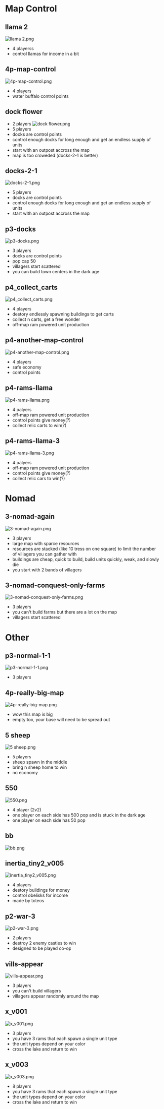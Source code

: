 # Map Control #
## llama 2 ##
![llama 2.png](llama-2.png)
- 4 playerss
- control llamas for income in a bit
## 4p-map-control ##
![4p-map-control.png](4p-map-control.png)
- 4 players
- water buffalo control points
## dock flower ##
- 2 players
![dock flower.png](dock-flower.png)
- 5 players
- docks are control points
- control enough docks for long enough and get an endless supply of units
- start with an outpost accross the map
- map is too croweded (docks-2-1 is better)
## docks-2-1 ##
![docks-2-1.png](docks-2-1.png)
- 5 players
- docks are control points
- control enough docks for long enough and get an endless supply of units
- start with an outpost accross the map
## p3-docks ##
![p3-docks.png](p3-docks.png)
- 3 players
- docks are control points
- pop cap 50
- villagers start scattered
- you can build town centers in the dark age
## p4_collect_carts ##
![p4_collect_carts.png](p4_collect_carts.png)
- 4 players
- destory endlessly spawning buildings to get carts
- collect n carts, get a free wonder
- off-map ram powered unit production
## p4-another-map-control ##
![p4-another-map-control.png](p4-another-map-control.png)
- 4 players
- safe economy
- control points
## p4-rams-llama ##
![p4-rams-llama.png](p4-rams-llama.png)
- 4 palyers
- off-map ram powered unit production
- control points give money(?)
- collect relic carts to win(?)
## p4-rams-llama-3 ##
![p4-rams-llama-3.png](p4-rams-llama-3.png)
- 4 palyers
- off-map ram powered unit production
- control points give money(?)
- collect relic cars to win(?)
# Nomad #
## 3-nomad-again ##
![3-nomad-again.png](3-nomad-again.png)
- 3 players
- large map with sparce resources
- resources are stacked (like 10 tress on one square) to limit the number of villagers you can gather with
- buildings are cheap, quick to build, build units quickly, weak, and slowly die
- you start with 2 bands of villagers
## 3-nomad-conquest-only-farms ##
![3-nomad-conquest-only-farms.png](3-nomad-conquest-only-farms.png)
- 3 players
- you can't build farms but there are a lot on the map
- villagers start scattered 
# Other #
## p3-normal-1-1 ##
![p3-normal-1-1.png](p3-normal-1-1.png)
- 3 players
## 4p-really-big-map ##
![4p-really-big-map.png](4p-really-big-map.png)
- wow this map is big
- empty too, your base will need to be spread out
## 5 sheep ##
![5 sheep.png](5-sheep.png)
- 5 players
- sheep spawn in the middle
- bring n sheep home to win
- no economy
## 550 ##
![550.png](550.png)
- 4 player (2v2)
- one player on each side has 500 pop and is stuck in the dark age
- one player on each side has 50 pop
## bb ##
![bb.png](bb.png)
## inertia_tiny2_v005 ##
![inertia_tiny2_v005.png](inertia_tiny2_v005.png)
- 4 players
- destory buildings for money
- control obelisks for income 
- made by toteos
## p2-war-3 ##
![p2-war-3.png](p2-war-3.png)
- 2 players
- destroy 2 enemy castles to win 
- designed to be played co-op
## vills-appear ##
![vills-appear.png](vills-appear.png)
- 3 players
- you can't build villagers
- villagers appear randomly around the map
## x_v001 ##
![x_v001.png](x_v001.png)
- 3 players
- you have 3 rams that each spawn a single unit type
- the unit types depend on your color
- cross the lake and return to win
## x_v003 ##
![x_v003.png](x_v003.png)
- 8 players
- you have 3 rams that each spawn a single unit type
- the unit types depend on your color
- cross the lake and return to win